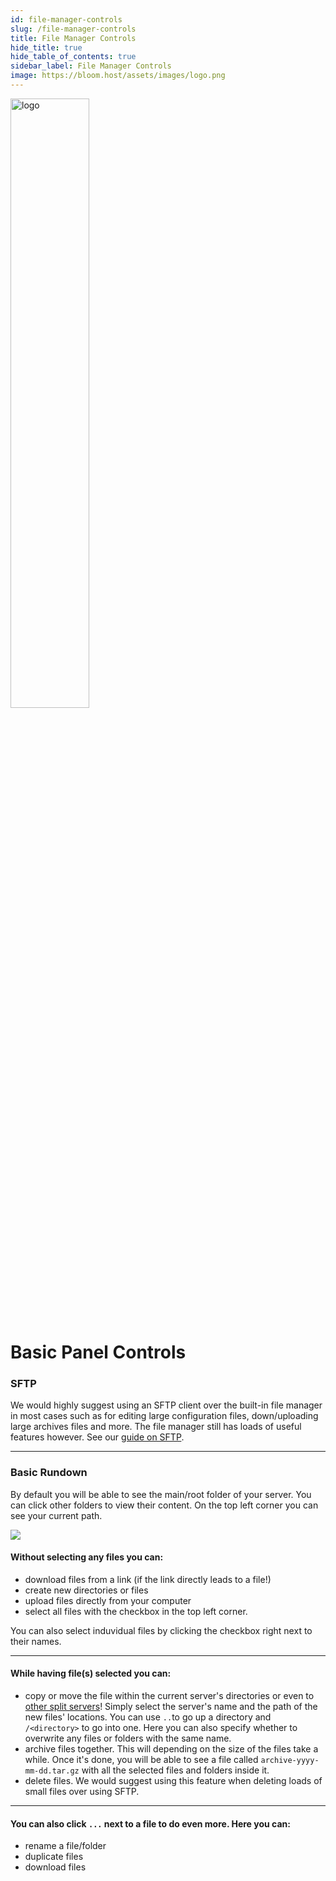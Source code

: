 ```yaml
---
id: file-manager-controls
slug: /file-manager-controls
title: File Manager Controls
hide_title: true
hide_table_of_contents: true
sidebar_label: File Manager Controls
image: https://bloom.host/assets/images/logo.png
---
```


<div class="text--center">
<img src="https://bloom.host/assets/images/logo.png" alt="logo" height="50%" width="50%"/>
<h1>Basic Panel Controls</h1>
</div>

### SFTP

We would highly suggest using an SFTP client over the built-in file manager in most cases such as for editing large configuration files, down/uploading large archives files and more. The file manager still has loads of useful features however. See our [guide on SFTP](sftp.md).

---

### Basic Rundown
By default you will be able to see the main/root folder of your server. You can click other folders to view their content. On the top left corner you can see your current path.

<div class="text--center"><img src={require('../../static/imgs/using_the_panel/file_manager_controls/1.png').default}"console"/></div>

#### Without selecting any files you can:
- download files from a link (if the link directly leads to a file!)
- create new directories or files
- upload files directly from your computer
- select all files with the checkbox in the top left corner.

You can also select induvidual files by clicking the checkbox right next to their names.

---

#### While having file(s) selected you can:
- copy or move the file within the current server's directories or even to <u>other split servers</u>! Simply select the server's name and the path of the new files' locations. You can use `..`to go up a directory and `/<directory>` to go into one. Here you can also specify whether to overwrite any files or folders with the same name.
- archive files together. This will depending on the size of the files take a while. Once it's done, you will be able to see a file called `archive-yyyy-mm-dd.tar.gz` with all the selected files and folders inside it.
- delete files. We would suggest using this feature when deleting loads of small files over using SFTP.

---

#### You can also click `...` next to a file to do even more. Here you can:
- rename a file/folder
- duplicate files
- download files
